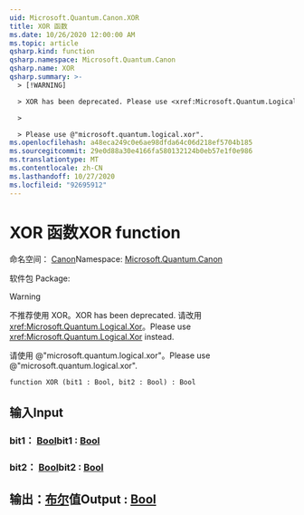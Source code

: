 ```yaml
---
uid: Microsoft.Quantum.Canon.XOR
title: XOR 函数
ms.date: 10/26/2020 12:00:00 AM
ms.topic: article
qsharp.kind: function
qsharp.namespace: Microsoft.Quantum.Canon
qsharp.name: XOR
qsharp.summary: >-
  > [!WARNING]

  > XOR has been deprecated. Please use <xref:Microsoft.Quantum.Logical.Xor> instead.

  >

  > Please use @"microsoft.quantum.logical.xor".
ms.openlocfilehash: a48eca249c0e6ae98dfda64c06d218ef5704b185
ms.sourcegitcommit: 29e0d88a30e4166fa580132124b0eb57e1f0e986
ms.translationtype: MT
ms.contentlocale: zh-CN
ms.lasthandoff: 10/27/2020
ms.locfileid: "92695912"
---
```

# <a name="xor-function"></a><span data-ttu-id="148bd-102">XOR 函数</span><span class="sxs-lookup"><span data-stu-id="148bd-102">XOR function</span></span>

<span data-ttu-id="148bd-103">命名空间： [Canon](xref:Microsoft.Quantum.Canon)</span><span class="sxs-lookup"><span data-stu-id="148bd-103">Namespace: [Microsoft.Quantum.Canon](xref:Microsoft.Quantum.Canon)</span></span>

<span data-ttu-id="148bd-104">软件包 [](https://nuget.org/packages/)</span><span class="sxs-lookup"><span data-stu-id="148bd-104">Package: [](https://nuget.org/packages/)</span></span>


> [!WARNING]
> <span data-ttu-id="148bd-105">不推荐使用 XOR。</span><span class="sxs-lookup"><span data-stu-id="148bd-105">XOR has been deprecated.</span></span> <span data-ttu-id="148bd-106">请改用 <xref:Microsoft.Quantum.Logical.Xor>。</span><span class="sxs-lookup"><span data-stu-id="148bd-106">Please use <xref:Microsoft.Quantum.Logical.Xor> instead.</span></span>
>
> <span data-ttu-id="148bd-107">请使用 @"microsoft.quantum.logical.xor"。</span><span class="sxs-lookup"><span data-stu-id="148bd-107">Please use @"microsoft.quantum.logical.xor".</span></span>



```qsharp
function XOR (bit1 : Bool, bit2 : Bool) : Bool
```


## <a name="input"></a><span data-ttu-id="148bd-108">输入</span><span class="sxs-lookup"><span data-stu-id="148bd-108">Input</span></span>

### <a name="bit1--bool"></a><span data-ttu-id="148bd-109">bit1： [Bool](xref:microsoft.quantum.lang-ref.bool)</span><span class="sxs-lookup"><span data-stu-id="148bd-109">bit1 : [Bool](xref:microsoft.quantum.lang-ref.bool)</span></span>




### <a name="bit2--bool"></a><span data-ttu-id="148bd-110">bit2： [Bool](xref:microsoft.quantum.lang-ref.bool)</span><span class="sxs-lookup"><span data-stu-id="148bd-110">bit2 : [Bool](xref:microsoft.quantum.lang-ref.bool)</span></span>





## <a name="output--bool"></a><span data-ttu-id="148bd-111">输出：[布尔](xref:microsoft.quantum.lang-ref.bool)值</span><span class="sxs-lookup"><span data-stu-id="148bd-111">Output : [Bool](xref:microsoft.quantum.lang-ref.bool)</span></span>


